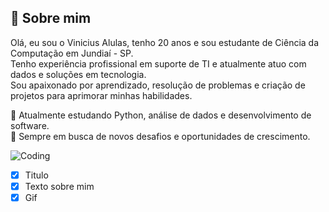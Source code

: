 ## 👋 Sobre mim

Olá, eu sou o Vinicius Alulas, tenho 20 anos e sou estudante de Ciência da Computação em Jundiaí - SP.  
Tenho experiência profissional em suporte de TI e atualmente atuo com dados e soluções em tecnologia.  
Sou apaixonado por aprendizado, resolução de problemas e criação de projetos para aprimorar minhas habilidades.  

🌱 Atualmente estudando Python, análise de dados e desenvolvimento de software.  
🚀 Sempre em busca de novos desafios e oportunidades de crescimento.  


![Coding](https://media.giphy.com/media/qgQUggAC3Pfv687qPC/giphy.gif)


- [x] Titulo
- [x] Texto sobre mim
- [x] Gif